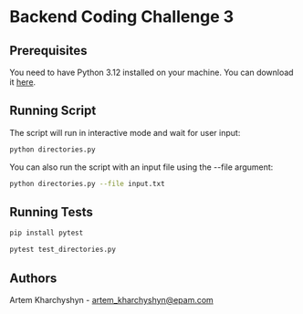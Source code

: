 # Backend Coding Challenge 3

## Prerequisites

You need to have Python 3.12 installed on your machine. You can download it [here](https://www.python.org/downloads/).

## Running Script

The script will run in interactive mode and wait for user input:

```bash
python directories.py
```

You can also run the script with an input file using the --file argument:

```bash
python directories.py --file input.txt
```

## Running Tests

```bash
pip install pytest
```
```bash
pytest test_directories.py
```

## Authors

Artem Kharchyshyn - artem_kharchyshyn@epam.com


